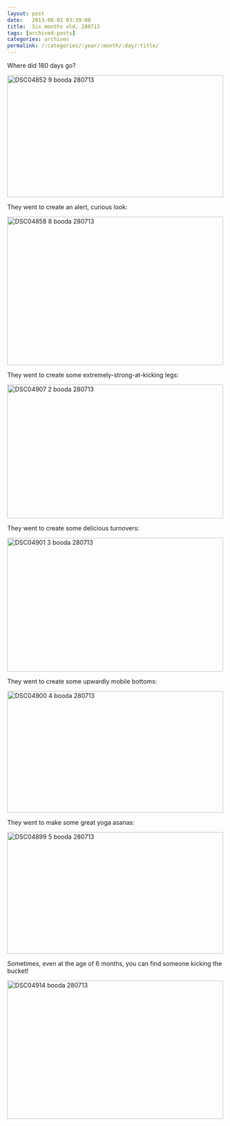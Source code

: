 ```yaml
---
layout: post
date:	2013-08-01 03:39:00
title:  Six months old, 280713
tags: [archived-posts]
categories: archives
permalink: /:categories/:year/:month/:day/:title/
---
```

Where did 180 days go?

<a href="http://www.flickr.com/photos/86494503@N00/9408921577/" title="DSC04852 9  booda 280713 by mohandep, on Flickr"><img src="http://farm8.staticflickr.com/7346/9408921577_c317660e95.jpg" width="500" height="282" alt="DSC04852 9  booda 280713"></a>

They went to create an alert, curious look:

<a href="http://www.flickr.com/photos/86494503@N00/9408921395/" title="DSC04858 8  booda 280713 by mohandep, on Flickr"><img src="http://farm6.staticflickr.com/5441/9408921395_47b84286af.jpg" width="500" height="343" alt="DSC04858 8  booda 280713"></a>

<lj-cut text="where they went....">

They went to create some extremely-strong-at-kicking legs:

<a href="http://www.flickr.com/photos/86494503@N00/9408919779/" title="DSC04907 2  booda 280713 by mohandep, on Flickr"><img src="http://farm8.staticflickr.com/7348/9408919779_a19735d30d.jpg" width="500" height="309" alt="DSC04907 2  booda 280713"></a>

They went to create some delicious turnovers:

<a href="http://www.flickr.com/photos/86494503@N00/9408920091/" title="DSC04901 3  booda 280713 by mohandep, on Flickr"><img src="http://farm6.staticflickr.com/5341/9408920091_8b63420c7d.jpg" width="500" height="309" alt="DSC04901 3  booda 280713"></a>

They went to create some upwardly mobile bottoms:

<a href="http://www.flickr.com/photos/86494503@N00/9411685644/" title="DSC04900 4  booda 280713 by mohandep, on Flickr"><img src="http://farm3.staticflickr.com/2869/9411685644_e85ca17750.jpg" width="500" height="281" alt="DSC04900 4  booda 280713"></a>


They went to make some great yoga asanas:


<a href="http://www.flickr.com/photos/86494503@N00/9411685790/" title="DSC04899 5  booda 280713 by mohandep, on Flickr"><img src="http://farm4.staticflickr.com/3753/9411685790_19800d9bff.jpg" width="500" height="281" alt="DSC04899 5  booda 280713"></a>

</lj-cut>


Sometimes, even at the age of 6 months, you can find someone kicking the bucket!

<a href="http://www.flickr.com/photos/86494503@N00/9411684542/" title="DSC04914 booda 280713 by mohandep, on Flickr"><img src="http://farm4.staticflickr.com/3715/9411684542_b3ac9e28ba.jpg" width="500" height="320" alt="DSC04914 booda 280713"></a>
